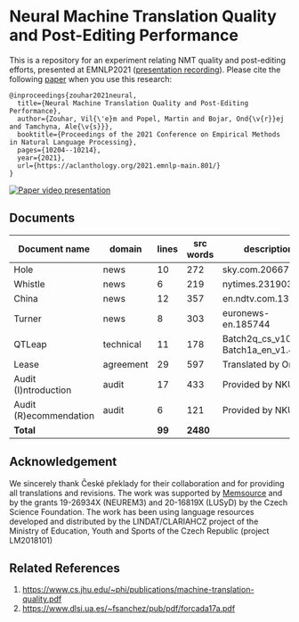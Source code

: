 # Neural Machine Translation Quality and Post-Editing Performance

This is a repository for an experiment relating NMT quality and post-editing efforts, presented at EMNLP2021 ([presentation recording](https://youtu.be/rCuoUbmJ5Uk)).
Please cite the following [paper](https://aclanthology.org/2021.emnlp-main.801/) when you use this research:

```
@inproceedings{zouhar2021neural,
  title={Neural Machine Translation Quality and Post-Editing Performance},
  author={Zouhar, Vil{\'e}m and Popel, Martin and Bojar, Ond{\v{r}}ej and Tamchyna, Ale{\v{s}}},
  booktitle={Proceedings of the 2021 Conference on Empirical Methods in Natural Language Processing},
  pages={10204--10214},
  year={2021},
  url={https://aclanthology.org/2021.emnlp-main.801/}
}
```

[![Paper video presentation](https://img.youtube.com/vi/rCuoUbmJ5Uk/0.jpg)](https://www.youtube.com/watch?v=rCuoUbmJ5Uk)

<!-- ## Processing

- exp1 top - pe times per model
- exp2 models - same as exp1 with BLEU ordering, but same distances
- exp3 docs - pe times per document
- exp4 user - pe times per user
- exp5 ter - ter per model
- exp6 len - output len per model
- exp7 unigram - output unigram F1 score per model -->

## Documents

| Document name | domain | lines | src words | description |
|-|-|-|-|-|
| Hole | news | 10 | 272 | sky.com.20667 |
| Whistle | news | 6 | 219 | nytimes.231903 |
| China | news | 12 | 357 | en.ndtv.com.13143 |
| Turner | news | 8 | 303 | euronews-en.185744 |
| QTLeap | technical | 11 | 178 | Batch2q\_cs\_v1010, Batch1a\_en\_v1.4.NAF |
| Lease | agreement | 29 | 597 | Translated by Ondřej |
| Audit (I)ntroduction | audit | 17 | 433 | Provided by NKÚ |
| Audit (R)ecommendation | audit | 6 | 121 | Provided by NKÚ |
| __Total__ | | __99__ | __2480__ | |

## Acknowledgement

We sincerely thank České překlady for their collaboration and for providing all translations and revisions.
The work was supported by [Memsource](https://memsource.com) and by the grants 19-26934X (NEUREM3) and 20-16819X (LUSyD) by the Czech Science Foundation.
The work has been using language resources developed and distributed by the LINDAT/CLARIAHCZ project of the Ministry of Education, Youth and Sports of the Czech Republic (project LM2018101)

## Related References
1. https://www.cs.jhu.edu/~phi/publications/machine-translation-quality.pdf
2. https://www.dlsi.ua.es/~fsanchez/pub/pdf/forcada17a.pdf
